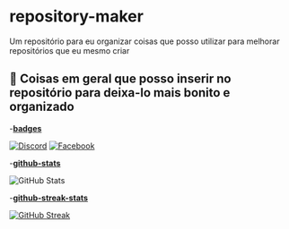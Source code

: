 # repository-maker
Um repositório para eu organizar coisas que posso utilizar para melhorar repositórios que eu mesmo criar 
## 📸 Coisas em geral que posso inserir no repositório para deixa-lo mais bonito e organizado
-[**badges**](https://github.com/digitalinnovationone/dio-lab-open-source/blob/main/utils/badges/badges.md)

[![Discord](https://img.shields.io/badge/Discord-7289DA?style=for-the-badge&logo=discord&logoColor=white)](https://discord.com/channels/@SEUUSERNAME/)
[![Facebook](https://img.shields.io/badge/Facebook-1877F2?style=for-the-badge&logo=facebook&logoColor=white)](https://www.facebook.com/SEUUSERNAME/)

-[**github-stats**](https://github.com/digitalinnovationone/dio-lab-open-source/blob/main/utils/cards/github-stats.md)

![GitHub Stats](https://github-readme-stats.vercel.app/api?username=SEUUSERNAME&theme=transparent&bg_color=000&border_color=30A3DC&show_icons=true&icon_color=30A3DC&title_color=E94D5F&text_color=FFF)

-[**github-streak-stats**](https://github.com/digitalinnovationone/dio-lab-open-source/blob/main/utils/cards/github-streak-stats.md)

[![GitHub Streak](https://streak-stats.demolab.com/?user=SEUUSERNAME&theme=bear&background=000&border=30A3DC&dates=FFF)](https://git.io/streak-stats)


